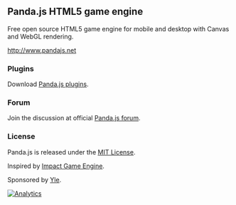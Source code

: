 ## Panda.js HTML5 game engine

Free open source HTML5 game engine for mobile and desktop with Canvas and WebGL rendering.

http://www.pandajs.net

### Plugins

Download [Panda.js plugins](http://github.com/ekelokorpi/panda.js-plugins).

### Forum

Join the discussion at official [Panda.js forum](http://www.html5gamedevs.com/forum/19-pandajs/).

### License

Panda.js is released under the [MIT License](http://opensource.org/licenses/MIT).

Inspired by [Impact Game Engine](http://impactjs.com/).

Sponsored by [Yle](http://en.wikipedia.org/wiki/Yle).

[![Analytics](https://ga-beacon.appspot.com/UA-42024756-3/panda.js/index?pixel)](https://github.com/igrigorik/ga-beacon)
